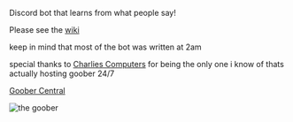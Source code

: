 Discord bot that learns from what people say!

Please see the [wiki](https://wiki.goober.whatdidyouexpect.eu)

keep in mind that most of the bot was written at 2am 

special thanks to
[Charlies Computers](https://github.com/PowerPCFan) for being the only one i know of thats actually hosting goober 24/7

[Goober Central](https://github.com/whatdidyouexpect/goober-central)

![the goober](https://goober.whatdidyouexpect.eu/imgs/goobs/goobs.png)
